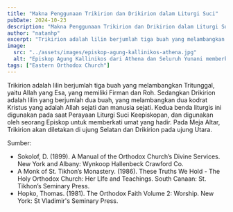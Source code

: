 ```yaml
---
title: "Makna Penggunaan Trikirion dan Drikirion dalam Liturgi Suci"
pubDate: 2024-10-23
description: "Makna Penggunaan Trikirion dan Drikirion dalam Liturgi Suci."
author: "natanhp"
excerpt: "Trikirion adalah lilin berjumlah tiga buah yang melambangkan Tritunggal, yaitu Allah yang Esa, yang memiliki Firman dan Roh. Sedangkan Drikirion adalah lilin yang berjumlah dua buah, yang melambangkan dua kodrat Kristus yang adalah Allah sejati dan manusia sejati."
image:
  src: "../assets/images/episkop-agung-kallinikos-athena.jpg"
  alt: "Episkop Agung Kallinikos dari Athena dan Seluruh Yunani memberkati umat dengan Trikirion dan Drikirion. Sumber: https://gerejaorthodox.id/daftar-klerus-goi-keepiskopan-jakarta-dan-seluruh-indonesia/"
tags: ["Eastern Orthodox Church"]
---
```


Trikirion adalah lilin berjumlah tiga buah yang melambangkan Tritunggal, yaitu Allah yang Esa, yang memiliki Firman dan Roh. Sedangkan Drikirion adalah lilin yang berjumlah dua buah, yang melambangkan dua kodrat Kristus yang adalah Allah sejati dan manusia sejati. Kedua benda liturgis ini digunakan pada saat Perayaan Liturgi Suci Keepiskopan, dan digunakan oleh seorang Episkop untuk memberkati umat yang hadir. Pada Meja Altar, Trikirion akan diletakan di ujung Selatan dan Drikirion pada ujung Utara.

Sumber:
- Sokolof, D. (1899). A Manual of the Orthodox Church’s Divine Services. New York and Albany: Wynkoop Hallenbeck Crawford Co.
- A Monk of St. Tikhon’s Monastery. (1986). These Truths We Hold - The Holy Orthodox Church: Her LIfe and Teachings. South Canaan: St. Tikhon’s Seminary Press.
- Hopko, Thomas. (1981). The Orthodox Faith Volume 2: Worship. New York: St Vladimir's Seminary Press.